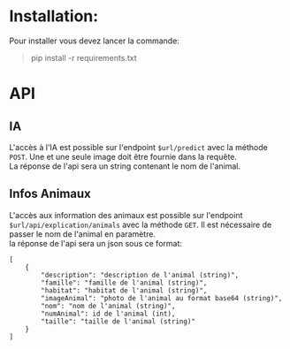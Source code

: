 # Installation:

Pour installer vous devez lancer la commande:
> pip install -r requirements.txt

# API

## IA
L'accès à l'IA est possible sur l'endpoint `$url/predict` avec la méthode `POST`. Une et une seule image doit être fournie dans la requête.  
La réponse de l'api sera un string contenant le nom de l'animal.

## Infos Animaux
L'accès aux information des animaux est possible sur l'endpoint `$url/api/explication/animals` avec la méthode `GET`. Il est nécessaire de passer le nom de l'animal en paramètre.  
la réponse de l'api sera un json sous ce format:
```
[
    {
        "description": "description de l'animal (string)",
        "famille": "famille de l'animal (string)",
        "habitat": "habitat de l'animal (string)",
        "imageAnimal": "photo de l'animal au format base64 (string)",
        "nom": "nom de l'animal (string)",
        "numAnimal": id de l'animal (int),
        "taille": "taille de l'animal (string)"
    }
]
```